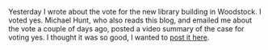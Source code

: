 Yesterday I wrote about the vote for the new library building in Woodstock. I voted yes. Michael Hunt, who also reads this blog, and emailed me about the vote a couple of days ago, posted a video summary of the case for voting yes. I thought it was so good, I wanted to <a href="https://youtu.be/iwrDgwUSCco">post it here</a>. 
